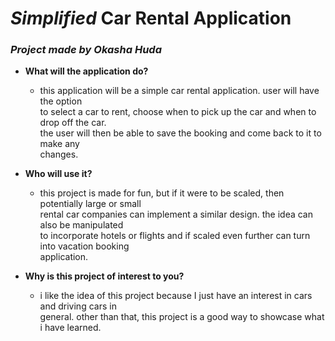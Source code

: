 # *Simplified* Car Rental Application

### *Project made by Okasha Huda*


- **What will the application do?**

  - this application will be a simple car rental application. user will have the option  
  to select a car to rent, choose when to pick up the car and when to drop off the car.  
  the user will then be able to save the booking and come back to it to make any  
  changes.


- **Who will use it?**
  - this project is made for fun, but if it were to be scaled, then potentially large or small  
  rental car companies can implement a similar design. the idea can also be manipulated  
  to incorporate hotels or flights and if scaled even further can turn into vacation booking  
  application.


- **Why is this project of interest to you?**
  - i like the idea of this project because I just have an interest in cars and driving cars in  
  general. other than that, this project is a good way to showcase what i have learned.
